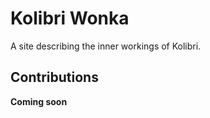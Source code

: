 # Kolibri Wonka

A site describing the inner workings of Kolibri.

## Contributions

**Coming soon**
